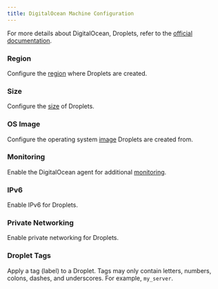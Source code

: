 ```yaml
---
title: DigitalOcean Machine Configuration
---
```


For more details about DigitalOcean, Droplets, refer to the [official documentation](https://docs.digitalocean.com/products/compute/).

### Region

Configure the [region](https://docs.digitalocean.com/glossary/region/) where Droplets are created.

### Size

Configure the [size](https://docs.digitalocean.com/products/droplets/resources/choose-plan/) of Droplets.

### OS Image

Configure the operating system [image](https://docs.digitalocean.com/products/images/) Droplets are created from.

### Monitoring

Enable the DigitalOcean agent for additional [monitoring](https://docs.digitalocean.com/products/monitoring/).

### IPv6

Enable IPv6 for Droplets.

### Private Networking

Enable private networking for Droplets.

### Droplet Tags

Apply a tag (label) to a Droplet. Tags may only contain letters, numbers, colons, dashes, and underscores. For example, `my_server`.
